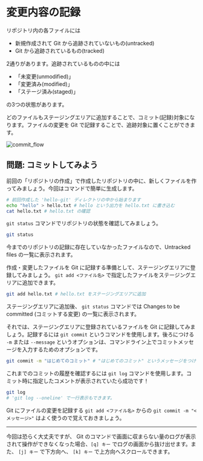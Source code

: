 # 変更内容の記録

リポジトリ内の各ファイルには

- 新規作成されて Git から追跡されていないもの(untracked)
- Git から追跡されているもの(tracked)
 
2通りがあります。追跡されているものの中には

- 「未変更(unmodified)」
- 「変更済み(modified)」
- 「ステージ済み(staged)」

の3つの状態があります。

どのファイルもステージングエリアに追加することで、コミット(記録)対象になります。ファイルの変更を Git で記録することで、追跡対象に置くことができます。

![commit_flow](@/assets/text/img/git_commit_flow.png)

## 問題: コミットしてみよう

前回の「リポジトリの作成」で作成したリポジトリの中に、新しくファイルを作ってみましょう。今回はコマンドで簡単に生成します。

```bash
# 前回作成した 'hello-git' ディレクトリの中から始まります
echo "hello" > hello.txt # hello という出力を hello.txt に書き込む
cat hello.txt # hello.txt の確認
```

`git status` コマンドでリポジトリの状態を確認してみましょう。

```bash
git status
```

今までのリポジトリの記録に存在していなかったファイルなので、Untracked files の一覧に表示されます。

作成・変更したファイルを Git に記録する準備として、ステージングエリアに登録してみましょう。 `git add <ファイル名>` で指定したファイルをステージングエリアに追加できます。

```bash
git add hello.txt # hello.txt をステージングエリアに追加
```

ステージングエリアに追加後、 `git status` コマンドでは Changes to be committed (コミットする変更) の一覧に表示されます。

それでは、ステージングエリアに登録されているファイルを Git に記録してみましょう。記録するには `git commit` というコマンドを使用します。後ろにつける `-m` または `--message` というオプションは、コマンドライン上でコミットメッセージを入力するためのオプションです。

```bash
git commit -m "はじめてのコミット" # "はじめてのコミット" というメッセージをつけてコミット
```

これまでのコミットの履歴を確認するには `git log` コマンドを使用します。コミット時に指定したコメントが表示されていたら成功です！

```bash
git log
# 'git log --oneline' で一行表示もできます。
```

Git にファイルの変更を記録する `git add <ファイル名>` からの `git commit -m "<メッセージ>"` はよく使うので覚えておきましょう。

---

今回は恐らく大丈夫ですが、 Git のコマンドで画面に収まらない量のログが表示されて操作ができなくなった場合、`[q] キー` でログの画面から抜け出せます。また、 `[j] キー` で下方向へ、 `[k] キー` で上方向へスクロールできます。
